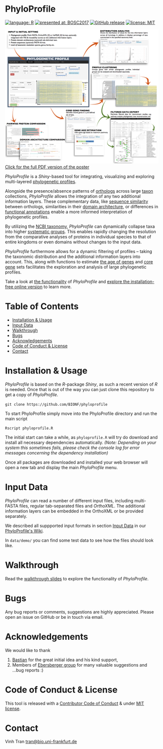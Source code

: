 # PhyloProfile
[![language: R](https://img.shields.io/badge/language-R-blue.svg?style=flat)](https://www.r-project.org/)
[![presented at: BOSC2017](https://img.shields.io/badge/presented%20at-BOSC2017-green.svg?style=flat)](https://f1000research.com/posters/6-1782)
[![GitHub release](https://img.shields.io/badge/stable%20release-v0.2.1-orange.svg)](https://github.com/BIONF/PhyloProfile/releases/tag/v0.2.1)
[![license: MIT](https://img.shields.io/badge/license-MIT-lightgrey.svg)](https://opensource.org/licenses/MIT)

[![](www/posterSub.png)](https://f1000research.com/posters/6-1782)
[Click for the full PDF version of the poster](https://f1000research.com/posters/6-1782)

*PhyloProfile* is a *Shiny*-based tool for integrating, visualizing and exploring multi-layered [phylogenetic profiles](https://en.wikipedia.org/wiki/Phylogenetic…).

Alongside the presence/absence patterns of [orthologs](https://en.wikipedia.org/wiki/Homology_(biology)) across large [taxon](https://en.wikipedia.org/wiki/Taxon) collections, *PhyloProfile* allows the integration of any two additional information layers. These complementary data, like [sequence similarity](https://en.wikipedia.org/wiki/Sequence_alignment) between orthologs, similarities in their [domain architecture](https://www.ncbi.nlm.nih.gov/pubmed/20221914), or differences in [functional annotations](https://en.wikipedia.org/wiki/Protein_function_prediction) enable a more informed interpretation of phylogenetic profiles.

By utilizing the [NCBI taxonomy](https://www.ncbi.nlm.nih.gov/taxonomy), *PhyloProfile* can dynamically collapse taxa into higher [systematic groups](https://en.wikipedia.org/wiki/Taxonomy_(biology)). This enables rapidly changing the resolution from the comparative analyses of proteins in individual species to that of entire kingdoms or even domains without changes to the input data.

*PhyloProfile* furthermore allows for a dynamic filtering of profiles – taking the taxonomic distribution and the additional information layers into account. This, along with functions to estimate [the age of genes](http://www.cell.com/trends/genetics/fulltext/S0168-9525(13)00111-X) and [core gene](https://en.wikipedia.org/wiki/Pan-genome) sets facilitates the exploration and analysis of large phylogenetic profiles.

Take a look at [the functionality](https://github.com/BIONF/PhyloProfile/wiki/Functionality) of *PhyloProfile* and [explore the installation-free online version](http://applbio.biologie.uni-frankfurt.de/phyloprofile/) to learn more.

# Table of Contents
* [Installation &amp; Usage](#installation--usage)
* [Input Data](#input-data)
* [Walkthrough](#walkthrough)
* [Bugs](#bugs)
* [Acknowledgements](#acknowledgements)
* [Code of Conduct &amp; License](#code-of-conduct--license)
* [Contact](#contact)

# Installation & Usage
*PhyloProfile* is based on the *R*-package *Shiny*, as such a recent version of *R* is needed. Once that is out of the way you can just clone this repository to get a copy of *PhyloProfile*.

`git clone https://github.com/BIONF/phyloprofile`

To start PhyloProfile simply move into the PhyloProfile directory and run the main script

```
Rscript phyloprofile.R
```

The initial start can take a while, as `phyloprofile.R` will try do download and install all necessary dependencies automatically. *(Note: Depending on your system this sometimes fails, please check the console log for error messages concerning the dependency installation)*

Once all packages are downloaded and installed your web browser will open a new tab and display the main *PhyloProfile* menu.

# Input Data
*PhyloProfile* can read a number of different input files, including multi-FASTA files, regular tab-separated files and *OrthoXML*. The additional information layers can be embedded in the OrthoXML or be provided separately.

We described all suppported input formats in section [Input Data](https://github.com/BIONF/PhyloProfile/wiki/Input-Data) in our [PhyloProfile's Wiki](https://github.com/BIONF/PhyloProfile/wiki).

In `data/demo/` you can find some test data to see how the files should look like.

# Walkthrough
Read the [walkthrough slides](https://github.com/BIONF/PhyloProfile/wiki/Walkthrough) to explore the functionality of *PhyloProfile*.

# Bugs
Any bug reports or comments, suggestions are highly appreciated. Please open an issue on GitHub or be in touch via email.

# Acknowledgements
We would like to thank
1) [Bastian](https://github.com/gedankenstuecke) for the great initial idea and his kind support,
2) Members of [Ebersberger group](http://www.bio.uni-frankfurt.de/43045195/ak-ebersberger) for many valuable suggestions and ...bug reports :)

# Code of Conduct & License
This tool is released with a [Contributor Code of Conduct](https://github.com/BIONF/PhyloProfile/blob/master/CODE_OF_CONDUCT.md) & under [MIT license](https://github.com/BIONF/PhyloProfile/blob/master/LICENSE).

# Contact
Vinh Tran
tran@bio.uni-frankfurt.de
